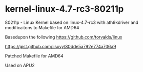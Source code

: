 # kernel-linux-4.7-rc3-80211p
80211p - Linux Kernel based on linux-4.7-rc3 with ath9kdriver and modificaitons to Makefile for AMD64

Basedupon the following
https://github.com/torvalds/linux

https://gist.github.com/lisovy/80dde5a792e774a706a9

Patched Makefile for AMD64

Used on APU2

